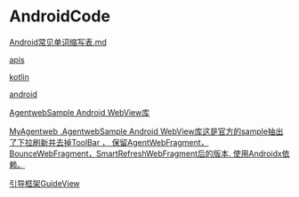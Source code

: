 # AndroidCode
[Android常见单词缩写表.md](notes/Android常见单词缩写表.md)

[apis](notes/apis)

[kotlin](notes/kotlin)

[android](notes/android/AndroidReadMe.md)

[AgentwebSample Android WebView库](AgentwebSample/README.md)

[MyAgentweb ,AgentwebSample Android WebView库这是官方的sample抽出了下拉刷新并去掉ToolBar ，
保留AgentWebFragment，BounceWebFragment，SmartRefreshWebFragment后的版本.
使用Androidx依赖。](MyAgentweb/README.md)

[引导框架GuideView](GuideView/README.md)

